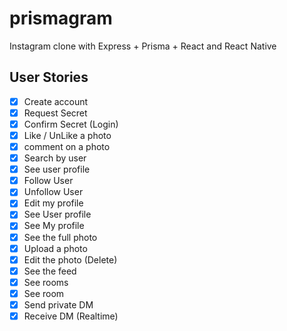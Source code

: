 # prismagram

Instagram clone with Express + Prisma + React and React Native

## User Stories

- [x] Create account
- [x] Request Secret
- [x] Confirm Secret (Login)
- [x] Like / UnLike a photo
- [x] comment on a photo
- [x] Search by user
- [x] See user profile
- [x] Follow User
- [x] Unfollow User
- [x] Edit my profile
- [x] See User profile
- [x] See My profile
- [x] See the full photo
- [x] Upload a photo
- [x] Edit the photo (Delete)
- [x] See the feed
- [x] See rooms
- [x] See room
- [x] Send private DM
- [x] Receive DM (Realtime)
